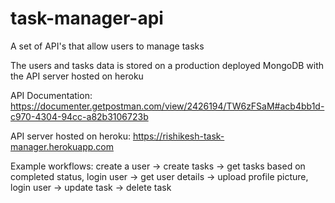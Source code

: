# task-manager-api
A set of API's that allow users to manage tasks

The users and tasks data is stored on a production deployed MongoDB with the API server hosted on heroku

API Documentation: https://documenter.getpostman.com/view/2426194/TW6zFSaM#acb4bb1d-c970-4304-94cc-a82b3106723b

API server hosted on heroku: https://rishikesh-task-manager.herokuapp.com

Example workflows:
create a user -> create tasks -> get tasks based on completed status,
login user -> get user details -> upload profile picture,
login user -> update task -> delete task
